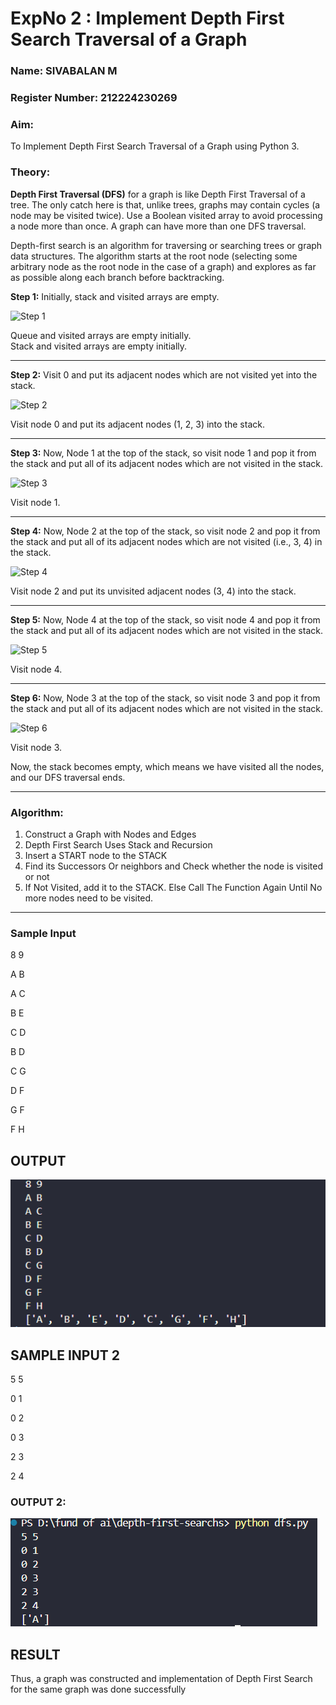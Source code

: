 # ExpNo 2 : Implement Depth First Search Traversal of a Graph  

### Name:  SIVABALAN M
### Register Number:  212224230269

### Aim:  
To Implement Depth First Search Traversal of a Graph using Python 3.  

### Theory:  

**Depth First Traversal (DFS)** for a graph is like Depth First Traversal of a tree. The only catch here is that, unlike trees, graphs may contain cycles (a node may be visited twice). Use a Boolean visited array to avoid processing a node more than once. A graph can have more than one DFS traversal.  

Depth-first search is an algorithm for traversing or searching trees or graph data structures. The algorithm starts at the root node (selecting some arbitrary node as the root node in the case of a graph) and explores as far as possible along each branch before backtracking.  

**Step 1:** Initially, stack and visited arrays are empty.  

![Step 1](https://github.com/natsaravanan/19AI405FUNDAMENTALSOFARTIFICIALINTELLIGENCE/assets/87870499/640b3c6f-3ac1-49a2-a955-68da9a71f446)  

Queue and visited arrays are empty initially.  
Stack and visited arrays are empty initially.  

---

**Step 2:** Visit 0 and put its adjacent nodes which are not visited yet into the stack.  

![Step 2](https://github.com/natsaravanan/19AI405FUNDAMENTALSOFARTIFICIALINTELLIGENCE/assets/87870499/86dcf7d9-1f9d-49b0-a821-5976a6e77606)  

Visit node 0 and put its adjacent nodes (1, 2, 3) into the stack.  

---

**Step 3:** Now, Node 1 at the top of the stack, so visit node 1 and pop it from the stack and put all of its adjacent nodes which are not visited in the stack.  

![Step 3](https://github.com/natsaravanan/19AI405FUNDAMENTALSOFARTIFICIALINTELLIGENCE/assets/87870499/e6017942-08b1-4742-87ad-c97eb97bf985)  

Visit node 1.  

---

**Step 4:** Now, Node 2 at the top of the stack, so visit node 2 and pop it from the stack and put all of its adjacent nodes which are not visited (i.e., 3, 4) in the stack.  

![Step 4](https://github.com/natsaravanan/19AI405FUNDAMENTALSOFARTIFICIALINTELLIGENCE/assets/87870499/6e6d123c-60ae-4f9c-a27c-c4fc7e57d57c)  

Visit node 2 and put its unvisited adjacent nodes (3, 4) into the stack.  

---

**Step 5:** Now, Node 4 at the top of the stack, so visit node 4 and pop it from the stack and put all of its adjacent nodes which are not visited in the stack.  

![Step 5](https://github.com/natsaravanan/19AI405FUNDAMENTALSOFARTIFICIALINTELLIGENCE/assets/87870499/20b76a05-5668-4da5-8189-e10fb1bb7238)  

Visit node 4.  

---

**Step 6:** Now, Node 3 at the top of the stack, so visit node 3 and pop it from the stack and put all of its adjacent nodes which are not visited in the stack.  

![Step 6](https://github.com/natsaravanan/19AI405FUNDAMENTALSOFARTIFICIALINTELLIGENCE/assets/87870499/3b88f04a-7846-4f75-89b4-22bbd5b48e52)  

Visit node 3.  

Now, the stack becomes empty, which means we have visited all the nodes, and our DFS traversal ends.  

---

### Algorithm:  

1. Construct a Graph with Nodes and Edges  
2. Depth First Search Uses Stack and Recursion  
3. Insert a START node to the STACK  
4. Find its Successors Or neighbors and Check whether the node is visited or not  
5. If Not Visited, add it to the STACK. Else Call The Function Again Until No more nodes need to be visited.  

---

### Sample Input  

8 9

A B 

A C

B E

C D

B D

C G

D F

G F

F H

## OUTPUT

![OUTPUT](image.png)

## SAMPLE INPUT 2

5 5 

0 1

0 2

0 3 

2 3 

2 4

### OUTPUT 2:

![OUTPUT](image-1.png)

## RESULT

Thus, a graph was constructed and implementation of Depth First Search for the same graph was done successfully